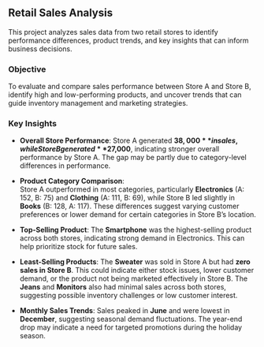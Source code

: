 ## Retail Sales Analysis
This project analyzes sales data from two retail stores to identify performance differences, product trends, and key insights that can inform business decisions.

### Objective  
To evaluate and compare sales performance between Store A and Store B, identify high and low-performing products, and uncover trends that can guide inventory management and marketing strategies.

### Key Insights  

- **Overall Store Performance**: Store A generated **$38,000** in sales, while Store B generated **$27,000**, indicating stronger overall performance by Store A. The gap may be partly due to category-level differences in performance.


- **Product Category Comparison**:  
  Store A outperformed in most categories, particularly **Electronics** (A: 152, B: 75) and **Clothing** (A: 111, B: 69), while Store B led slightly in **Books** (B: 128, A: 117). These differences suggest varying customer preferences or lower demand for certain categories in Store B’s location.

- **Top-Selling Product**: The **Smartphone** was the highest-selling product across both stores, indicating strong demand in Electronics. This can help prioritize stock for future sales.

- **Least-Selling Products**: The **Sweater** was sold in Store A but had **zero sales in Store B**. This could indicate either stock issues, lower customer demand, or the product not being marketed effectively in Store B. The **Jeans** and **Monitors** also had minimal sales across both stores, suggesting possible inventory challenges or low customer interest.

- **Monthly Sales Trends**: Sales peaked in **June** and were lowest in **December**, suggesting seasonal demand fluctuations. The year-end drop may indicate a need for targeted promotions during the holiday season.


